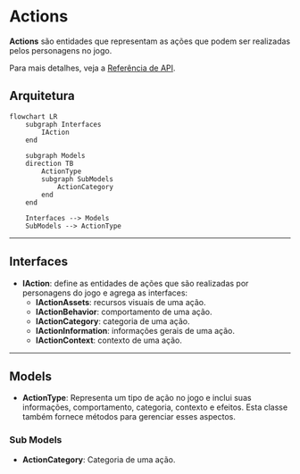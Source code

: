 # Actions

**Actions** são entidades que representam as ações que podem ser realizadas pelos personagens no jogo.

Para mais detalhes, veja a [Referência de API](../../api/DiceRolling.Actions.md).

## Arquitetura

```mermaid
flowchart LR
    subgraph Interfaces
        IAction
    end

    subgraph Models
    direction TB
        ActionType
        subgraph SubModels
            ActionCategory
        end
    end

    Interfaces --> Models
    SubModels --> ActionType
```

---

## Interfaces

- **IAction**: define as entidades de ações que são realizadas por personagens do jogo e agrega as interfaces:
  - **IActionAssets**: recursos visuais de uma ação.
  - **IActionBehavior**: comportamento de uma ação.
  - **IActionCategory**: categoria de uma ação.
  - **IActionInformation**: informações gerais de uma ação.
  - **IActionContext**: contexto de uma ação.

---

## Models

- **ActionType**: Representa um tipo de ação no jogo e inclui suas informações, comportamento, categoria, contexto e efeitos. Esta classe também fornece métodos para gerenciar esses aspectos.

### Sub Models

- **ActionCategory**: Categoria de uma ação.
